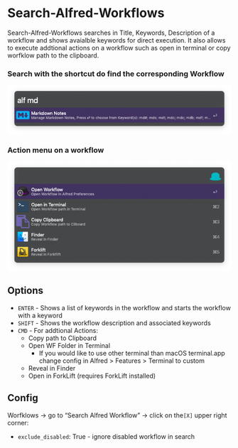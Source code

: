 # Search-Alfred-Workflows

Search-Alfred-Workflows searches in Title, Keywords, Description of a workflow and shows avaialble keywords for direct execution. It also allows to execute addtional actions on a workflow such as open in terminal or copy worfklow path to the clipboard.

### Search with the shortcut do find the corresponding Workflow

![Screen Shot 2019-08-05 at 07.33.33](README.assets/Screen%20Shot%202019-08-05%20at%2007.33.33.png)

### Action menu on a workflow

![Screen Shot 2019-08-05 at 07.33.42](README.assets/Screen%20Shot%202019-08-05%20at%2007.33.42.png)

## Options

* `ENTER` - Shows a list of keywords in the workflow and starts the workflow with a keyword
* `SHIFT` - Shows the workflow description and associated keywords
* `CMD` - For addtional Actions:
  * Copy path to Clipboard
  * Open WF Folder in Terminal 
    * If you would like to use other terminal than macOS terminal.app change config in Alfred > Features > Terminal to custom
  * Reveal in Finder
  * Open in ForkLift (requires ForkLift installed)

## Config

Worfklows → go to “Search Alfred Workflow” → click on the`[X]` upper right corner: 

* `exclude_disabled`: True - ignore disabled workflow in search

